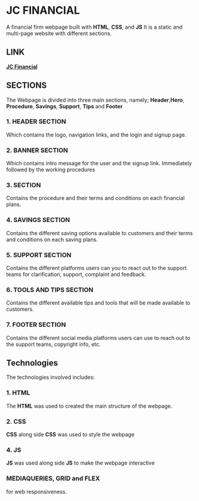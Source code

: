 # JC FINANCIAL
A financial firm webpage built with **HTML**, **CSS**, and **JS**
It is a static and multi-page website with different sections.

## LINK
  **[JC Financial](https://judechuks.github.io/jc-financial/)**

## SECTIONS
The Webpage is divided into three main sections, namely;
**Header**,**Hero**, **Procedure**, **Savings**, **Support**, **Tips** and **Footer** 
### 1. HEADER  SECTION
Which contains the logo, navigation links, and the login and signup page.

### 2. BANNER SECTION
Which contains intro message for the user and the signup link. Immediately followed by the working procedures

### 3.  SECTION
Contains the procedure and their terms and conditions on each financial plans.

### 4. SAVINGS SECTION
Contains the different saving options available to customers and their terms and conditions on each saving plans.

### 5. SUPPORT SECTION
Contains the different platforms users can you to react out to the support teams for clarification, support, complaint and feedback.

### 6. TOOLS AND TIPS SECTION
Contains the different available tips and tools that will be made available to customers.

### 7. FOOTER SECTION
Contains the different social media platforms users can use to reach out to the support teams, copyright info, etc.

## Technologies
The technologies involved includes:
### 1. HTML
The **HTML** was used to created the main structure of the webpage.
### 2. CSS
**CSS** along side **CSS** was used to style the webpage
### 4. JS
**JS** was used along side **JS** to make the webpage interactive
### MEDIAQUERIES, GRID and FLEX
 for web responsiveness.